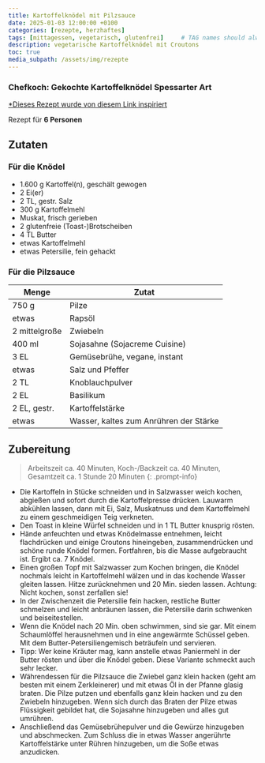```yaml
---
title: Kartoffelknödel mit Pilzsauce
date: 2025-01-03 12:00:00 +0100
categories: [rezepte, herzhaftes]
tags: [mittagessen, vegetarisch, glutenfrei]     # TAG names should always be lowercase
description: vegetarische Kartoffelknödel mit Croutons
toc: true
media_subpath: /assets/img/rezepte
---
```


### Chefkoch: Gekochte Kartoffelknödel Spessarter Art
[*Dieses Rezept wurde von diesem Link inspiriert](https://www.chefkoch.de/rezepte/2428671383067403/GekochteKartoffelknoedel-Spessarter-Art.html?portionen=4-)

Rezept für **6 Personen**

## Zutaten

### Für die Knödel
- 1.600 g Kartoffel(n), geschält gewogen
- 2 Ei(er)
- 2 TL, gestr. Salz
- 300 g Kartoffelmehl
- Muskat, frisch gerieben
- 2 glutenfreie (Toast-)Brotscheiben
- 4 TL Butter
- etwas Kartoffelmehl
- etwas Petersilie, fein gehackt

### Für die Pilzsauce

| Menge         | Zutat                                                                                                                   |
| ------------- | ----------------------------------------------------------------------------------------------------------------------- |
| 750 g         | Pilze |
| etwas         | Rapsöl                                                                                                                  |
| 2 mittelgroße | Zwiebeln                                                                                                                |
| 400 ml        | Sojasahne (Sojacreme Cuisine)                                                                                           |
| 3 EL          | Gemüsebrühe, vegane, instant                                                                                            |
| etwas         | Salz und Pfeffer                                                                                                        |
| 2 TL          | Knoblauchpulver                                                                                                         |
| 2 EL          | Basilikum                                                                                                               |
| 2 EL, gestr.  | Kartoffelstärke                                                                                                         |
| etwas         | Wasser, kaltes zum Anrühren der Stärke                                                                                  |

## Zubereitung
> Arbeitszeit ca. 40 Minuten, Koch-/Backzeit ca. 40 Minuten, Gesamtzeit ca. 1 Stunde
20 Minuten
{: .prompt-info}

- Die Kartoffeln in Stücke schneiden und in Salzwasser weich kochen, abgießen und sofort durch die Kartoffelpresse drücken. Lauwarm abkühlen lassen, dann mit Ei, Salz, Muskatnuss und dem Kartoffelmehl zu einem geschmeidigen Teig verkneten.  
- Den Toast in kleine Würfel schneiden und in 1 TL Butter knusprig rösten.  
- Hände anfeuchten und etwas Knödelmasse entnehmen, leicht flachdrücken und einige Croutons hineingeben, zusammendrücken und schöne runde Knödel formen. Fortfahren, bis die Masse aufgebraucht ist. Ergibt ca. 7 Knödel.  
- Einen großen Topf mit Salzwasser zum Kochen bringen, die Knödel nochmals leicht in Kartoffelmehl wälzen und in das kochende Wasser gleiten lassen. Hitze zurücknehmen und 20 Min. sieden lassen. Achtung: Nicht kochen, sonst zerfallen sie!  
- In der Zwischenzeit die Petersilie fein hacken, restliche Butter schmelzen und leicht anbräunen lassen, die Petersilie darin schwenken und beiseitestellen.  
- Wenn die Knödel nach 20 Min. oben schwimmen, sind sie gar. Mit einem Schaumlöffel herausnehmen und in eine angewärmte Schüssel geben. Mit dem Butter-Petersiliengemisch beträufeln und servieren.  
- Tipp: Wer keine Kräuter mag, kann anstelle etwas Paniermehl in der Butter rösten und über die Knödel geben. Diese Variante schmeckt auch sehr lecker.
- Währendessen für die Pilzsauce die Zwiebel ganz klein hacken (geht am besten mit einem Zerkleinerer) und mit etwas Öl in der Pfanne glasig braten. Die Pilze putzen und ebenfalls ganz klein hacken und zu den Zwiebeln hinzugeben. Wenn sich durch das Braten der Pilze etwas Flüssigkeit gebildet hat, die Sojasahne hinzugeben und alles gut umrühren.  
- Anschließend das Gemüsebrühepulver und die Gewürze hinzugeben und abschmecken. Zum Schluss die in etwas Wasser angerührte Kartoffelstärke unter Rühren hinzugeben, um die Soße etwas anzudicken.
